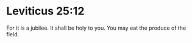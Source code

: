 # Leviticus 25:12

For it is a jubilee. It shall be holy to you. You may eat the produce of the field.
